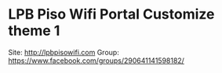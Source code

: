 # LPB Piso Wifi Portal Customize theme 1
Site: http://lpbpisowifi.com
Group: https://www.facebook.com/groups/290641141598182/
